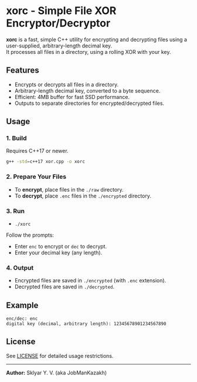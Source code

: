 # xorc - Simple File XOR Encryptor/Decryptor

**xorc** is a fast, simple C++ utility for encrypting and decrypting files using a user-supplied, arbitrary-length decimal key.  
It processes all files in a directory, using a rolling XOR with your key.

## Features

- Encrypts or decrypts all files in a directory.
- Arbitrary-length decimal key, converted to a byte sequence.
- Efficient: 4MB buffer for fast SSD performance.
- Outputs to separate directories for encrypted/decrypted files.

## Usage

### 1. Build

Requires C++17 or newer.
```bash
g++ -std=c++17 xor.cpp -o xorc
```


### 2. Prepare Your Files

- To **encrypt**, place files in the `./raw` directory.
- To **decrypt**, place `.enc` files in the `./encrypted` directory.

### 3. Run

- `./xorc`


Follow the prompts:
- Enter `enc` to encrypt or `dec` to decrypt.
- Enter your decimal key (any length).

### 4. Output

- Encrypted files are saved in `./encrypted` (with `.enc` extension).
- Decrypted files are saved in `./decrypted`.

## Example

```
enc/dec: enc
digital key (decimal, arbitrary length): 12345678901234567890
```


## License

See [LICENSE](/LICENSE) for detailed usage restrictions.

---

**Author:** Sklyar Y. V. (aka JobManKazakh)
